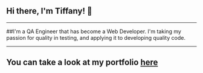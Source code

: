 ## Hi there, I'm Tiffany! 👋

***

##I'm a QA Engineer that has become a Web Developer.  I'm taking my passion for quality in testing, and applying it to developing quality code.

***

## You can take a look at my portfolio [here](https://morningstar-portfolio.netlify.app/)


<!--
**tiffanymorningstar/tiffanymorningstar** is a ✨ _special_ ✨ repository because its `README.md` (this file) appears on your GitHub profile.

Here are some ideas to get you started:

- 🔭 I’m currently working on ...
- 🌱 I’m currently learning ...
- 👯 I’m looking to collaborate on ...
- 🤔 I’m looking for help with ...
- 💬 Ask me about ...
- 📫 How to reach me: ...
- 😄 Pronouns: ...
- ⚡ Fun fact: ...
-->
